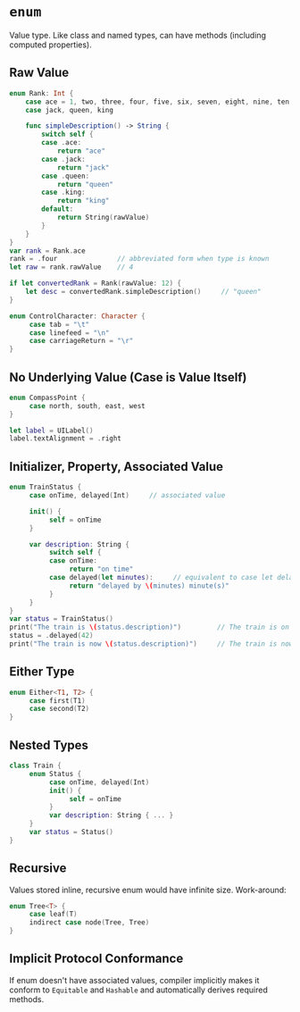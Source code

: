 # `enum`

Value type. Like class and named types, can have methods (including computed properties).

## Raw Value

```swift
enum Rank: Int {
    case ace = 1, two, three, four, five, six, seven, eight, nine, ten
    case jack, queen, king

    func simpleDescription() -> String {
        switch self {
        case .ace:
            return "ace"
        case .jack:
            return "jack"
        case .queen:
            return "queen"
        case .king:
            return "king"
        default:
            return String(rawValue)
        }
    }
}
var rank = Rank.ace
rank = .four               // abbreviated form when type is known
let raw = rank.rawValue    // 4

if let convertedRank = Rank(rawValue: 12) {
    let desc = convertedRank.simpleDescription()     // "queen"
}

enum ControlCharacter: Character {
     case tab = "\t"
     case linefeed = "\n"
     case carriageReturn = "\r"
}
```

## No Underlying Value (Case is Value Itself)

``` swift
enum CompassPoint {
     case north, south, east, west
}

let label = UILabel()
label.textAlignment = .right
```

## Initializer, Property, Associated Value

```swift
enum TrainStatus {
     case onTime, delayed(Int)     // associated value

     init() {
          self = onTime
     }

     var description: String {
          switch self {
          case onTime:
               return "on time"
          case delayed(let minutes):     // equivalent to case let delayed(minutes):
               return "delayed by \(minutes) minute(s)"
          }
     }
}
var status = TrainStatus()
print("The train is \(status.description)")         // The train is on time
status = .delayed(42)
print("The train is now \(status.description)")     // The train is now delayed by 42 minute(s)
```

## Either Type

```swift
enum Either<T1, T2> {
     case first(T1)
     case second(T2)
}
```

## Nested Types

```swift
class Train {
     enum Status {
          case onTime, delayed(Int)
          init() {
               self = onTime
          }
          var description: String { ... }
     }
     var status = Status()
}
```

## Recursive

Values stored inline, recursive enum would have infinite size. Work-around:

```swift
enum Tree<T> {
     case leaf(T)
     indirect case node(Tree, Tree)
}
```

## Implicit Protocol Conformance

If enum doesn't have associated values, compiler implicitly makes it conform to `Equitable` and `Hashable` and automatically derives required methods.
